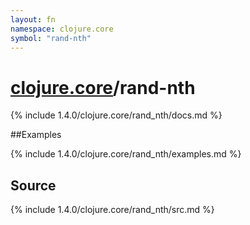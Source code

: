 ```yaml
---
layout: fn
namespace: clojure.core
symbol: "rand-nth"
---
```


# [clojure.core](../)/rand-nth

{% include 1.4.0/clojure.core/rand_nth/docs.md %}

##Examples

{% include 1.4.0/clojure.core/rand_nth/examples.md %}
## Source
{% include 1.4.0/clojure.core/rand_nth/src.md %}

